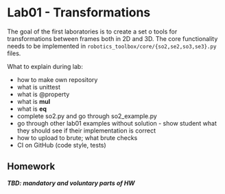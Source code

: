 # Lab01 - Transformations
The goal of the first laboratories is to create a set o tools for transformations between frames both in 2D and 3D.
The core functionality needs to be implemented in `robotics_toolbox/core/{so2,se2,so3,se3}.py` files.

What to explain during lab:
- how to make own repository
- what is unittest
- what is @property
- what is __mul__
- what is __eq__
- complete so2.py and go through so2_example.py
- go through other lab01 examples without solution - show student what they should see if their implementation is correct
- how to upload to brute; what brute checks
- CI on GitHub (code style, tests)

## Homework
**_TBD: mandatory and voluntary parts of HW_**
